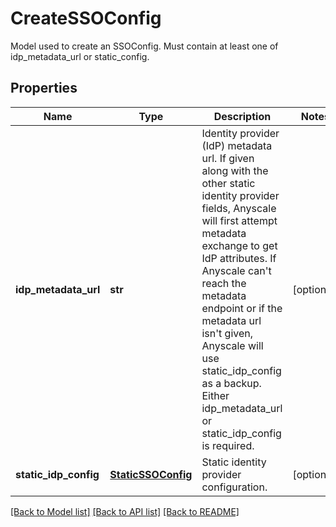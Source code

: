 # CreateSSOConfig

Model used to create an SSOConfig. Must contain at least one of idp_metadata_url or static_config.
## Properties
Name | Type | Description | Notes
------------ | ------------- | ------------- | -------------
**idp_metadata_url** | **str** | Identity provider (IdP) metadata url. If given along with the other static identity provider fields, Anyscale will first attempt metadata exchange to get IdP attributes. If Anyscale can&#39;t reach the metadata endpoint or if the metadata url isn&#39;t given, Anyscale will use static_idp_config as a backup. Either idp_metadata_url or static_idp_config is required. | [optional] 
**static_idp_config** | [**StaticSSOConfig**](StaticSSOConfig.md) | Static identity provider configuration. | [optional] 

[[Back to Model list]](../README.md#documentation-for-models) [[Back to API list]](../README.md#documentation-for-api-endpoints) [[Back to README]](../README.md)


